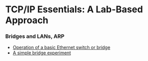 # TCP/IP Essentials: A Lab-Based Approach

### Bridges and LANs, ARP

* [Operation of a basic Ethernet switch or bridge](https://witestlab.poly.edu/blog/basic-ethernet-switch-operation)
* [A simple bridge experiment](simple-bridge.md)